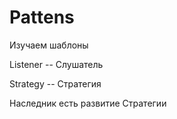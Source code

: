 # Pattens
Изучаем шаблоны

Listener -- Слушатель

Strategy -- Стратегия

Наследник есть развитие Стратегии
